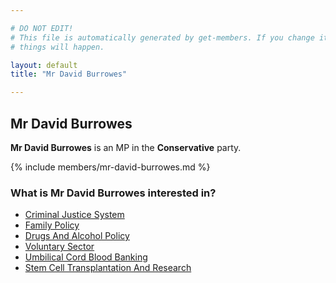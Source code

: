```yaml
---

# DO NOT EDIT!
# This file is automatically generated by get-members. If you change it, bad
# things will happen.

layout: default
title: "Mr David Burrowes"

---
```


## Mr David Burrowes

**Mr David Burrowes** is an MP in the **Conservative** party.

{% include members/mr-david-burrowes.md %}

### What is Mr David Burrowes interested in?


* [Criminal Justice System](/interests/criminal-justice-system.html)
* [Family Policy](/interests/family-policy.html)
* [Drugs And Alcohol Policy](/interests/drugs-and-alcohol-policy.html)
* [Voluntary Sector](/interests/voluntary-sector.html)
* [Umbilical Cord Blood Banking](/interests/umbilical-cord-blood-banking.html)
* [Stem Cell Transplantation And Research](/interests/stem-cell-transplantation-and-research.html)
